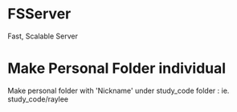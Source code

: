 # FSServer
Fast, Scalable Server

# Make Personal Folder individual
Make personal folder with 'Nickname' under study_code folder : ie. study_code/raylee

